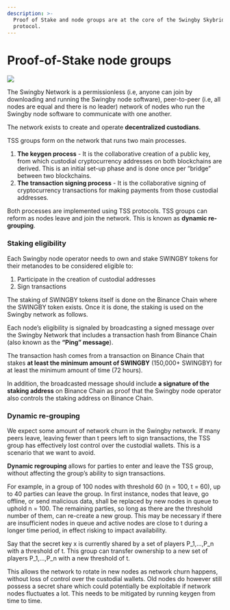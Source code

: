 ```yaml
---
description: >-
  Proof of Stake and node groups are at the core of the Swingby Skybridge
  protocol.
---
```


# Proof-of-Stake node groups

![](https://docs.swingby.network/assets/TSS.png)

The Swingby Network is a permissionless \(i.e, anyone can join by downloading and running the Swingby node software\), peer-to-peer \(i.e, all nodes are equal and there is no leader\) network of nodes who run the Swingby node software to communicate with one another.

The network exists to create and operate **decentralized custodians**. 

TSS groups form on the network that runs two main processes. 

1.  **The keygen process** - It is the collaborative creation of a public key, from which custodial cryptocurrency addresses on both blockchains are derived. This is an initial set-up phase and is done once per “bridge” between two blockchains. 
2. **The transaction signing process** - It is the collaborative signing of cryptocurrency transactions for making payments from those custodial addresses. 

Both processes are implemented using TSS protocols. TSS groups can reform as nodes leave and join the network. This is known as **dynamic re-grouping**.

### **Staking eligibility**

Each Swingby node operator needs to own and stake SWINGBY tokens for their metanodes to be considered eligible to:

1. Participate in the creation of custodial addresses
2. Sign transactions

The staking of SWINGBY tokens itself is done on the Binance Chain where the SWINGBY token exists. Once it is done, the staking is used on the Swingby network as follows.

Each node’s eligibility is signaled by broadcasting a signed message over the Swingby Network that includes a transaction hash from Binance Chain \(also known as the **“Ping” message**\). 

The transaction hash comes from a transaction on Binance Chain that stakes **at least the minimum amount of SWINGBY** \(150,000+ SWINGBY\) for at least the minimum amount of time \(72 hours\).  

In addition, the broadcasted message should include **a signature of the staking address** on Binance Chain as proof that the Swingby node operator also controls the staking address on Binance Chain.

### **Dynamic re-grouping**

We expect some amount of network churn in the Swingby network. If many peers leave, leaving fewer than t peers left to sign transactions, the TSS group has effectively lost control over the custodial wallets. This is a scenario that we want to avoid.

**Dynamic regrouping** allows for parties to enter and leave the TSS group, without affecting the group’s ability to sign transactions.

For example, in a group of 100 nodes with threshold 60 \(n = 100, t = 60\), up to 40 parties can leave the group. In first instance, nodes that leave, go offline, or send malicious data, shall be replaced by new nodes in queue to uphold n = 100. The remaining parties, so long as there are the threshold number of them, can re-create a new group. This may be necessary if there are insufficient nodes in queue and active nodes are close to t during a longer time period, in effect risking to impact availability.

Say that the secret key x is currently shared by a set of players P\_1,…,P\_n with a threshold of t. This group can transfer ownership to a new set of players P\_1,…,P\_n with a new threshold of t.

This allows the network to rotate in new nodes as network churn happens, without loss of control over the custodial wallets. Old nodes do however still possess a secret share which could potentially be exploitable if network nodes fluctuates a lot. This needs to be mitigated by running keygen from time to time.

